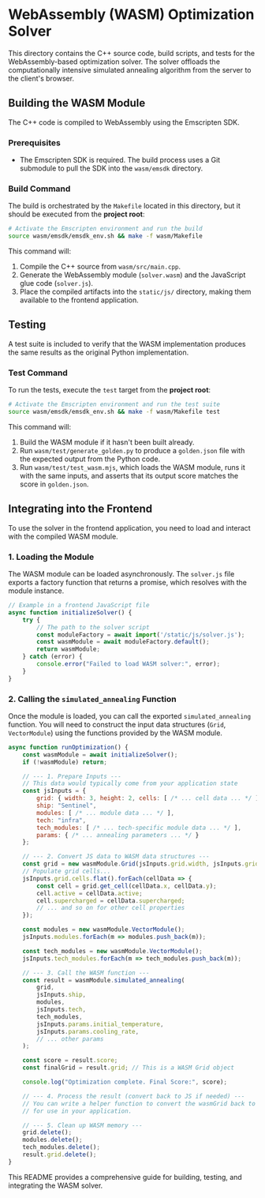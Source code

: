 # WebAssembly (WASM) Optimization Solver

This directory contains the C++ source code, build scripts, and tests for the WebAssembly-based optimization solver. The solver offloads the computationally intensive simulated annealing algorithm from the server to the client's browser.

## Building the WASM Module

The C++ code is compiled to WebAssembly using the Emscripten SDK.

### Prerequisites

- The Emscripten SDK is required. The build process uses a Git submodule to pull the SDK into the `wasm/emsdk` directory.

### Build Command

The build is orchestrated by the `Makefile` located in this directory, but it should be executed from the **project root**:

```bash
# Activate the Emscripten environment and run the build
source wasm/emsdk/emsdk_env.sh && make -f wasm/Makefile
```

This command will:
1. Compile the C++ source from `wasm/src/main.cpp`.
2. Generate the WebAssembly module (`solver.wasm`) and the JavaScript glue code (`solver.js`).
3. Place the compiled artifacts into the `static/js/` directory, making them available to the frontend application.

## Testing

A test suite is included to verify that the WASM implementation produces the same results as the original Python implementation.

### Test Command

To run the tests, execute the `test` target from the **project root**:

```bash
# Activate the Emscripten environment and run the test suite
source wasm/emsdk/emsdk_env.sh && make -f wasm/Makefile test
```

This command will:
1. Build the WASM module if it hasn't been built already.
2. Run `wasm/test/generate_golden.py` to produce a `golden.json` file with the expected output from the Python code.
3. Run `wasm/test/test_wasm.mjs`, which loads the WASM module, runs it with the same inputs, and asserts that its output score matches the score in `golden.json`.

## Integrating into the Frontend

To use the solver in the frontend application, you need to load and interact with the compiled WASM module.

### 1. Loading the Module

The WASM module can be loaded asynchronously. The `solver.js` file exports a factory function that returns a promise, which resolves with the module instance.

```javascript
// Example in a frontend JavaScript file
async function initializeSolver() {
    try {
        // The path to the solver script
        const moduleFactory = await import('/static/js/solver.js');
        const wasmModule = await moduleFactory.default();
        return wasmModule;
    } catch (error) {
        console.error("Failed to load WASM solver:", error);
    }
}
```

### 2. Calling the `simulated_annealing` Function

Once the module is loaded, you can call the exported `simulated_annealing` function. You will need to construct the input data structures (`Grid`, `VectorModule`) using the functions provided by the WASM module.

```javascript
async function runOptimization() {
    const wasmModule = await initializeSolver();
    if (!wasmModule) return;

    // --- 1. Prepare Inputs ---
    // This data would typically come from your application state
    const jsInputs = {
        grid: { width: 3, height: 2, cells: [ /* ... cell data ... */ ] },
        ship: "Sentinel",
        modules: [ /* ... module data ... */ ],
        tech: "infra",
        tech_modules: [ /* ... tech-specific module data ... */ ],
        params: { /* ... annealing parameters ... */ }
    };

    // --- 2. Convert JS data to WASM data structures ---
    const grid = new wasmModule.Grid(jsInputs.grid.width, jsInputs.grid.height);
    // Populate grid cells...
    jsInputs.grid.cells.flat().forEach(cellData => {
        const cell = grid.get_cell(cellData.x, cellData.y);
        cell.active = cellData.active;
        cell.supercharged = cellData.supercharged;
        // ... and so on for other cell properties
    });

    const modules = new wasmModule.VectorModule();
    jsInputs.modules.forEach(m => modules.push_back(m));

    const tech_modules = new wasmModule.VectorModule();
    jsInputs.tech_modules.forEach(m => tech_modules.push_back(m));

    // --- 3. Call the WASM function ---
    const result = wasmModule.simulated_annealing(
        grid,
        jsInputs.ship,
        modules,
        jsInputs.tech,
        tech_modules,
        jsInputs.params.initial_temperature,
        jsInputs.params.cooling_rate,
        // ... other params
    );

    const score = result.score;
    const finalGrid = result.grid; // This is a WASM Grid object

    console.log("Optimization complete. Final Score:", score);

    // --- 4. Process the result (convert back to JS if needed) ---
    // You can write a helper function to convert the wasmGrid back to a JS object
    // for use in your application.

    // --- 5. Clean up WASM memory ---
    grid.delete();
    modules.delete();
    tech_modules.delete();
    result.grid.delete();
}
```
This README provides a comprehensive guide for building, testing, and integrating the WASM solver.